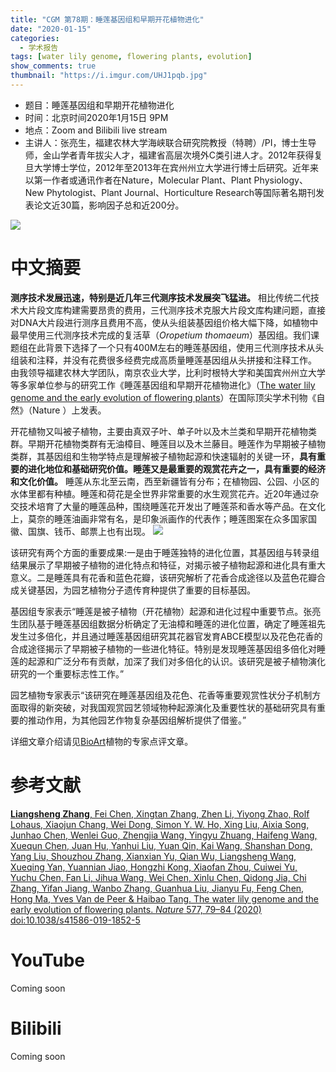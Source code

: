 ```yaml
---
title: "CGM 第78期：睡莲基因组和早期开花植物进化"
date: "2020-01-15"
categories:
  - 学术报告
tags: [water lily genome, flowering plants, evolution]
show_comments: true
thumbnail: "https://i.imgur.com/UHJ1pqb.jpg"
---
```


- 题目：睡莲基因组和早期开花植物进化
- 时间：北京时间2020年1月15日 9PM
- 地点：Zoom and Bilibili live stream
- 主讲人：张亮生，福建农林大学海峡联合研究院教授（特聘）/PI，博士生导师，金山学者青年拔尖人才，福建省高层次境外C类引进人才。2012年获得复旦大学博士学位，2012年至2013年在宾州州立大学进行博士后研究。近年来以第一作者或通讯作者在Nature，Molecular Plant、Plant Physiology、New Phytologist、Plant Journal、Horticulture Research等国际著名期刊发表论文近30篇，影响因子总和近200分。 

![](https://i.imgur.com/Htm17yU.png)

# 中文摘要

**测序技术发展迅速，特别是近几年三代测序技术发展突飞猛进。** 相比传统二代技术大片段文库构建需要昂贵的费用，三代测序技术克服大片段文库构建问题，直接对DNA大片段进行测序且费用不高，使从头组装基因组价格大幅下降，如植物中最早使用三代测序技术完成的复活草（*Oropetium thomaeum*）基因组。我们课题组在此背景下选择了一个只有400M左右的睡莲基因组，使用三代测序技术从头组装和注释，并没有花费很多经费完成高质量睡莲基因组从头拼接和注释工作。
由我领导福建农林大学团队，南京农业大学，比利时根特大学和美国宾州州立大学等多家单位参与的研究工作《睡莲基因组和早期开花植物进化》（[The water lily genome and the early evolution of flowering plants](https://www.nature.com/articles/s41586-019-1852-5)）在国际顶尖学术刊物《自然》（Nature ）上发表。

开花植物又叫被子植物，主要由真双子叶、单子叶以及木兰类和早期开花植物类群。早期开花植物类群有无油樟目、睡莲目以及木兰藤目。睡莲作为早期被子植物类群，其基因组和生物学特点是理解被子植物起源和快速辐射的关键一环，**具有重要的进化地位和基础研究价值。睡莲又是最重要的观赏花卉之一，具有重要的经济和文化价值。** 睡莲从东北至云南，西至新疆皆有分布；在植物园、公园、小区的水体里都有种植。睡莲和荷花是全世界非常重要的水生观赏花卉。近20年通过杂交技术培育了大量的睡莲品种，围绕睡莲花开发出了睡莲茶和香水等产品。在文化上，莫奈的睡莲油画非常有名，是印象派画作的代表作；睡莲图案在众多国家国徽、国旗、钱币、邮票上也有出现。
![](https://i.imgur.com/UHJ1pqb.jpg)

该研究有两个方面的重要成果:一是由于睡莲独特的进化位置，其基因组与转录组结果展示了早期被子植物的进化特点和特征，对揭示被子植物起源和进化具有重大意义。二是睡莲具有花香和蓝色花瓣，该研究解析了花香合成途径以及蓝色花瓣合成关键基因，为园艺植物分子遗传育种提供了重要的目标基因。

基因组专家表示“睡莲是被子植物（开花植物）起源和进化过程中重要节点。张亮生团队基于睡莲基因组数据分析确定了无油樟和睡莲的进化位置，确定了睡莲祖先发生过多倍化，并且通过睡莲基因组研究其花器官发育ABCE模型以及花色花香的合成途径揭示了早期被子植物的一些进化特征。特别是发现睡莲基因组多倍化对睡莲的起源和广泛分布有贡献，加深了我们对多倍化的认识。该研究是被子植物演化研究的一个重要标志性工作。”

园艺植物专家表示“该研究在睡莲基因组及花色、花香等重要观赏性状分子机制方面取得的新突破，对我国观赏园艺领域物种起源演化及重要性状的基础研究具有重要的推动作用，为其他园艺作物复杂基因组解析提供了借鉴。”

详细文章介绍请见[BioArt](https://mp.weixin.qq.com/s/LGhNWJ2zLx9sUXNTrBg3YQ)植物的专家点评文章。
# 参考文献

[**Liangsheng Zhang**, Fei Chen, Xingtan Zhang, Zhen Li, Yiyong Zhao, Rolf Lohaus, Xiaojun Chang, Wei Dong, Simon Y. W. Ho, Xing Liu, Aixia Song, Junhao Chen, Wenlei Guo, Zhengjia Wang, Yingyu Zhuang, Haifeng Wang, Xuequn Chen, Juan Hu, Yanhui Liu, Yuan Qin, Kai Wang, Shanshan Dong, Yang Liu, Shouzhou Zhang, Xianxian Yu, Qian Wu, Liangsheng Wang, Xueqing Yan, Yuannian Jiao, Hongzhi Kong, Xiaofan Zhou, Cuiwei Yu, Yuchu Chen, Fan Li, Jihua Wang, Wei Chen, Xinlu Chen, Qidong Jia, Chi Zhang, Yifan Jiang, Wanbo Zhang, Guanhua Liu, Jianyu Fu, Feng Chen, Hong Ma, Yves Van de Peer & Haibao Tang. The water lily genome and the early evolution of flowering plants. *Nature* 577, 79–84 (2020) doi:10.1038/s41586-019-1852-5](https://www.nature.com/articles/s41586-019-1852-5)

# YouTube

Coming soon

# Bilibili
Coming soon

